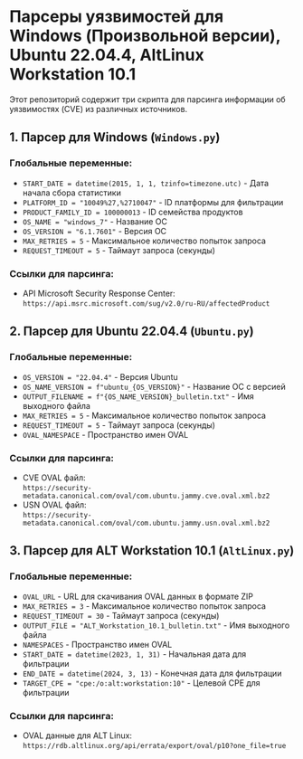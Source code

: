 # Парсеры уязвимостей для Windows (Произвольной версии), Ubuntu 22.04.4, AltLinux Workstation 10.1

Этот репозиторий содержит три скрипта для парсинга информации об уязвимостях (CVE) из различных источников.

## 1. Парсер для Windows (`Windows.py`)

### Глобальные переменные:
- `START_DATE = datetime(2015, 1, 1, tzinfo=timezone.utc)` - Дата начала сбора статистики
- `PLATFORM_ID = "10049%27,%2710047"` - ID платформы для фильтрации
- `PRODUCT_FAMILY_ID = 100000013` - ID семейства продуктов
- `OS_NAME = "windows_7"` - Название ОС
- `OS_VERSION = "6.1.7601"` - Версия ОС
- `MAX_RETRIES = 5` - Максимальное количество попыток запроса
- `REQUEST_TIMEOUT = 5` - Таймаут запроса (секунды)

### Ссылки для парсинга:
- API Microsoft Security Response Center:  
  `https://api.msrc.microsoft.com/sug/v2.0/ru-RU/affectedProduct`

## 2. Парсер для Ubuntu 22.04.4 (`Ubuntu.py`)

### Глобальные переменные:
- `OS_VERSION = "22.04.4"` - Версия Ubuntu
- `OS_NAME_VERSION = f"ubuntu_{OS_VERSION}"` - Название ОС с версией
- `OUTPUT_FILENAME = f"{OS_NAME_VERSION}_bulletin.txt"` - Имя выходного файла
- `MAX_RETRIES = 5` - Максимальное количество попыток запроса
- `REQUEST_TIMEOUT = 5` - Таймаут запроса (секунды)
- `OVAL_NAMESPACE` - Пространство имен OVAL

### Ссылки для парсинга:
- CVE OVAL файл:  
  `https://security-metadata.canonical.com/oval/com.ubuntu.jammy.cve.oval.xml.bz2`
- USN OVAL файл:  
  `https://security-metadata.canonical.com/oval/com.ubuntu.jammy.usn.oval.xml.bz2`

## 3. Парсер для ALT Workstation 10.1 (`AltLinux.py`)

### Глобальные переменные:
- `OVAL_URL` - URL для скачивания OVAL данных в формате ZIP
- `MAX_RETRIES = 3` - Максимальное количество попыток запроса
- `REQUEST_TIMEOUT = 30` - Таймаут запроса (секунды)
- `OUTPUT_FILE = "ALT_Workstation_10.1_bulletin.txt"` - Имя выходного файла
- `NAMESPACES` - Пространство имен OVAL
- `START_DATE = datetime(2023, 1, 31)` - Начальная дата для фильтрации
- `END_DATE = datetime(2024, 3, 13)` - Конечная дата для фильтрации
- `TARGET_CPE = "cpe:/o:alt:workstation:10"` - Целевой CPE для фильтрации

### Ссылки для парсинга:
- OVAL данные для ALT Linux:  
  `https://rdb.altlinux.org/api/errata/export/oval/p10?one_file=true`